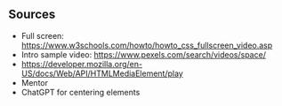 ## Sources

- Full screen: https://www.w3schools.com/howto/howto_css_fullscreen_video.asp
- Intro sample video: https://www.pexels.com/search/videos/space/
- https://developer.mozilla.org/en-US/docs/Web/API/HTMLMediaElement/play
- Mentor
- ChatGPT for centering elements
